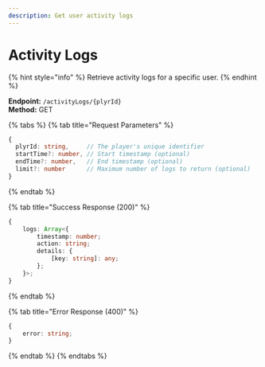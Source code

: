 ```yaml
---
description: Get user activity logs
---
```


# Activity Logs

{% hint style="info" %} Retrieve activity logs for a specific user. {% endhint %}

**Endpoint:** `/activityLogs/{plyrId}`\
**Method:** GET

{% tabs %} {% tab title="Request Parameters" %}

```typescript
{
  plyrId: string,     // The player's unique identifier
  startTime?: number, // Start timestamp (optional)
  endTime?: number,   // End timestamp (optional)
  limit?: number      // Maximum number of logs to return (optional)
}
```

{% endtab %}

{% tab title="Success Response (200)" %}

```typescript
{
    logs: Array<{
        timestamp: number;
        action: string;
        details: {
            [key: string]: any;
        };
    }>;
}
```

{% endtab %}

{% tab title="Error Response (400)" %}

```typescript
{
    error: string;
}
```

{% endtab %} {% endtabs %}
